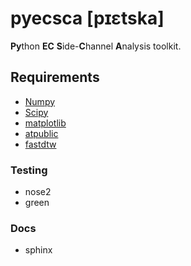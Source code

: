 # pyecsca [pɪɛtska]

**Py**thon **EC** **S**ide-**C**hannel **A**nalysis toolkit.

## Requirements

 - [Numpy](https://www.numpy.org/)
 - [Scipy](https://www.scipy.org/)
 - [matplotlib](https://matplotlib.org/)
 - [atpublic](https://public.readthedocs.io/)
 - [fastdtw](https://github.com/slaypni/fastdtw)

### Testing

 - nose2
 - green

### Docs

 - sphinx
